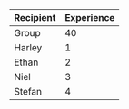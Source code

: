 |Recipient | Experience |
| ---- | ---- |
| Group | 40 |
| Harley | 1 |
| Ethan | 2 |
| Niel | 3 |
| Stefan | 4 |
